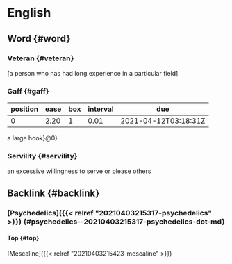 # English


## Word {#word}


### Veteran {#veteran}

[a person who has had long experience in a particular field]


### Gaff {#gaff}

| position | ease | box | interval | due                  |
|----------|------|-----|----------|----------------------|
| 0        | 2.20 | 1   | 0.01     | 2021-04-12T03:18:31Z |

a large hook}@0}


### Servility {#servility}

an excessive willingness to serve or please others


## Backlink {#backlink}


### [Psychedelics]({{< relref "20210403215317-psychedelics" >}}) {#psychedelics--20210403215317-psychedelics-dot-md}


#### Top {#top}

[Mescaline]({{< relref "20210403215423-mescaline" >}})
